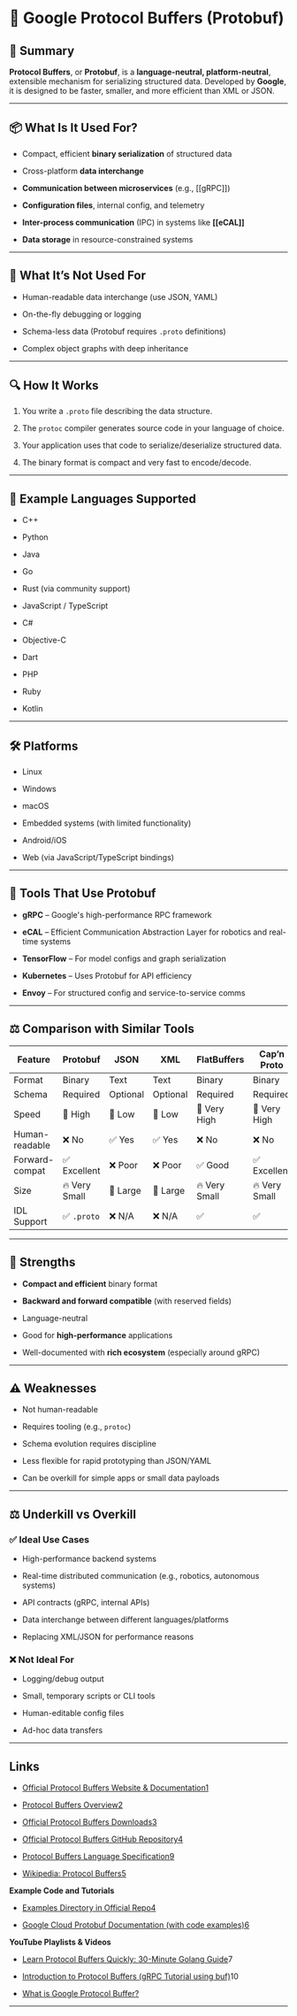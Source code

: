 # 🧩 Google Protocol Buffers (Protobuf)

## 🧭 Summary

**Protocol Buffers**, or **Protobuf**, is a **language-neutral, platform-neutral**, extensible mechanism for serializing structured data. Developed by **Google**, it is designed to be faster, smaller, and more efficient than XML or JSON.

---

## 📦 What Is It Used For?

- Compact, efficient **binary serialization** of structured data
    
- Cross-platform **data interchange**
    
- **Communication between microservices** (e.g., [[gRPC]])
    
- **Configuration files**, internal config, and telemetry
    
- **Inter-process communication** (IPC) in systems like **[[eCAL]]**
    
- **Data storage** in resource-constrained systems
    

---

## 🚫 What It’s Not Used For

- Human-readable data interchange (use JSON, YAML)
    
- On-the-fly debugging or logging
    
- Schema-less data (Protobuf requires `.proto` definitions)
    
- Complex object graphs with deep inheritance
    

---

## 🔍 How It Works

1. You write a `.proto` file describing the data structure.
    
2. The `protoc` compiler generates source code in your language of choice.
    
3. Your application uses that code to serialize/deserialize structured data.
    
4. The binary format is compact and very fast to encode/decode.
    

---

## 💬 Example Languages Supported

- C++
    
- Python
    
- Java
    
- Go
    
- Rust (via community support)
    
- JavaScript / TypeScript
    
- C#
    
- Objective-C
    
- Dart
    
- PHP
    
- Ruby
    
- Kotlin
    

---

## 🛠 Platforms

- Linux
    
- Windows
    
- macOS
    
- Embedded systems (with limited functionality)
    
- Android/iOS
    
- Web (via JavaScript/TypeScript bindings)
    

---

## 🧪 Tools That Use Protobuf

- **gRPC** – Google's high-performance RPC framework
    
- **eCAL** – Efficient Communication Abstraction Layer for robotics and real-time systems
    
- **TensorFlow** – For model configs and graph serialization
    
- **Kubernetes** – Uses Protobuf for API efficiency
    
- **Envoy** – For structured config and service-to-service comms
    

---

## ⚖️ Comparison with Similar Tools

|Feature|Protobuf|JSON|XML|FlatBuffers|Cap’n Proto|Thrift|
|---|---|---|---|---|---|---|
|Format|Binary|Text|Text|Binary|Binary|Binary|
|Schema|Required|Optional|Optional|Required|Required|Required|
|Speed|🚀 High|🐌 Low|🐌 Low|🚀 Very High|🚀 Very High|🚀 High|
|Human-readable|❌ No|✅ Yes|✅ Yes|❌ No|❌ No|❌ No|
|Forward-compat|✅ Excellent|❌ Poor|❌ Poor|✅ Good|✅ Excellent|✅ Good|
|Size|🔥 Very Small|🐘 Large|🐘 Large|🔥 Very Small|🔥 Very Small|Small|
|IDL Support|✅ `.proto`|❌ N/A|❌ N/A|✅|✅|✅|

---

## 💪 Strengths

- **Compact and efficient** binary format
    
- **Backward and forward compatible** (with reserved fields)
    
- Language-neutral
    
- Good for **high-performance** applications
    
- Well-documented with **rich ecosystem** (especially around gRPC)
    

---

## ⚠️ Weaknesses

- Not human-readable
    
- Requires tooling (e.g., `protoc`)
    
- Schema evolution requires discipline
    
- Less flexible for rapid prototyping than JSON/YAML
    
- Can be overkill for simple apps or small data payloads
    

---

## ⚖️ Underkill vs Overkill

### ✅ Ideal Use Cases

- High-performance backend systems
    
- Real-time distributed communication (e.g., robotics, autonomous systems)
    
- API contracts (gRPC, internal APIs)
    
- Data interchange between different languages/platforms
    
- Replacing XML/JSON for performance reasons
    

### ❌ Not Ideal For

- Logging/debug output
    
- Small, temporary scripts or CLI tools
    
- Human-editable config files
    
- Ad-hoc data transfers
    

---

## Links

- [Official Protocol Buffers Website & Documentation](https://protobuf.dev/)[1](https://protobuf.dev/)
    
- [Protocol Buffers Overview](https://protobuf.dev/overview/)[2](https://protobuf.dev/overview/)
    
- [Official Protocol Buffers Downloads](https://protobuf.dev/downloads/)[3](https://protobuf.dev/downloads/)
    
- [Official Protocol Buffers GitHub Repository](https://github.com/protocolbuffers/protobuf)[4](https://github.com/protocolbuffers/protobuf)
    
- [Protocol Buffers Language Specification](https://protobuf.com/docs/language-spec)[9](https://protobuf.com/docs/language-spec)
    
- [Wikipedia: Protocol Buffers](https://en.wikipedia.org/wiki/Protocol_Buffers)[5](https://en.wikipedia.org/wiki/Protocol_Buffers)
    

**Example Code and Tutorials**

- [Examples Directory in Official Repo](https://github.com/protocolbuffers/protobuf/tree/main/examples)[4](https://github.com/protocolbuffers/protobuf)
    
- [Google Cloud Protobuf Documentation (with code examples)](https://googleapis.dev/nodejs/scheduler/1.1.3/google.protobuf.html)[6](https://googleapis.dev/nodejs/scheduler/1.1.3/google.protobuf.html)
    

**YouTube Playlists & Videos**

- [Learn Protocol Buffers Quickly: 30-Minute Golang Guide](https://www.youtube.com/watch?v=5gFcb_kGGHQ)7
    
- [Introduction to Protocol Buffers (gRPC Tutorial using buf)](https://www.youtube.com/watch?v=U69jAJYqdQs)10
    
- [What is Google Protocol Buffer?](https://www.youtube.com/watch?v=th9VAfruKSY)

---
